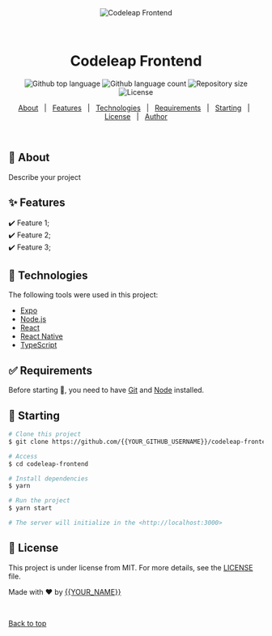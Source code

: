 <div align="center" id="top"> 
  <img src="./.github/app.gif" alt="Codeleap Frontend" />

  &#xa0;

  <!-- <a href="https://codeleapfrontend.netlify.app">Demo</a> -->
</div>

<h1 align="center">Codeleap Frontend</h1>

<p align="center">
  <img alt="Github top language" src="https://img.shields.io/github/languages/top/{{YOUR_GITHUB_USERNAME}}/codeleap-frontend?color=56BEB8">

  <img alt="Github language count" src="https://img.shields.io/github/languages/count/{{YOUR_GITHUB_USERNAME}}/codeleap-frontend?color=56BEB8">

  <img alt="Repository size" src="https://img.shields.io/github/repo-size/{{YOUR_GITHUB_USERNAME}}/codeleap-frontend?color=56BEB8">

  <img alt="License" src="https://img.shields.io/github/license/{{YOUR_GITHUB_USERNAME}}/codeleap-frontend?color=56BEB8">

</p>

<!-- Status -->

<!-- <h4 align="center"> 
	🚧  Codeleap Frontend 🚀 Under construction...  🚧
</h4> 

<hr> -->

<p align="center">
  <a href="#dart-about">About</a> &#xa0; | &#xa0; 
  <a href="#sparkles-features">Features</a> &#xa0; | &#xa0;
  <a href="#rocket-technologies">Technologies</a> &#xa0; | &#xa0;
  <a href="#white_check_mark-requirements">Requirements</a> &#xa0; | &#xa0;
  <a href="#checkered_flag-starting">Starting</a> &#xa0; | &#xa0;
  <a href="#memo-license">License</a> &#xa0; | &#xa0;
  <a href="https://github.com/{{YOUR_GITHUB_USERNAME}}" target="_blank">Author</a>
</p>

<br>

## :dart: About ##

Describe your project

## :sparkles: Features ##

:heavy_check_mark: Feature 1;\
:heavy_check_mark: Feature 2;\
:heavy_check_mark: Feature 3;

## :rocket: Technologies ##

The following tools were used in this project:

- [Expo](https://expo.io/)
- [Node.js](https://nodejs.org/en/)
- [React](https://pt-br.reactjs.org/)
- [React Native](https://reactnative.dev/)
- [TypeScript](https://www.typescriptlang.org/)

## :white_check_mark: Requirements ##

Before starting :checkered_flag:, you need to have [Git](https://git-scm.com) and [Node](https://nodejs.org/en/) installed.

## :checkered_flag: Starting ##

```bash
# Clone this project
$ git clone https://github.com/{{YOUR_GITHUB_USERNAME}}/codeleap-frontend

# Access
$ cd codeleap-frontend

# Install dependencies
$ yarn

# Run the project
$ yarn start

# The server will initialize in the <http://localhost:3000>
```

## :memo: License ##

This project is under license from MIT. For more details, see the [LICENSE](LICENSE.md) file.


Made with :heart: by <a href="https://github.com/{{YOUR_GITHUB_USERNAME}}" target="_blank">{{YOUR_NAME}}</a>

&#xa0;

<a href="#top">Back to top</a>
